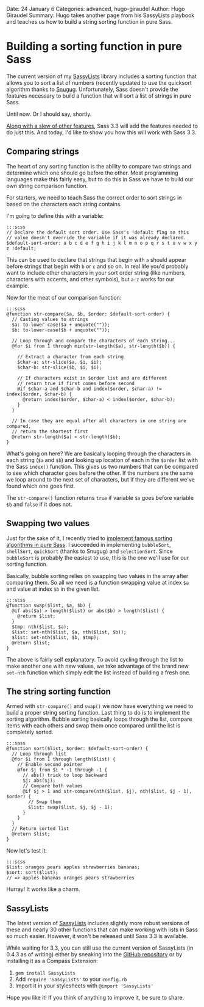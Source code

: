 Date: 24 January 6
Categories: advanced, hugo-giraudel
Author: Hugo Giraudel
Summary: Hugo takes another page from his SassyLists playbook and teaches us how to build a string sorting function in pure Sass.

# Building a sorting function in pure Sass

The current version of my [SassyLists](http://sassylists.com) library includes a sorting function that allows you to sort a list of numbers (recently updated to use the quicksort algorithm thanks to [Snugug](http://twitter.com/snugug). Unfortunately, Sass doesn't provide the features necessary to build a function that will sort a list of strings in pure Sass.

Until now. Or I should say, shortly. 

[Along with a slew of other features](http://davidwalsh.name/future-sass), Sass 3.3 will add the features needed to do just this. And today, I'd like to show you how this will work with Sass 3.3.


## Comparing strings

The heart of any sorting function is the ability to compare two strings and determine which one should go before the other. Most programming languages make this fairly easy, but to do this in Sass we have to build our own string comparison function.

For starters, we need to teach Sass the correct order to sort strings in based on the characters each string contains.

I'm going to define this with a variable:

    :::scss
    // Declare the default sort order. Use Sass's !default flag so this
    // value doesn't override the variable if it was already declared.
    $default-sort-order: a b c d e f g h i j k l m n o p q r s t u v w x y z !default;

This can be used to declare that strings that begin with `a` should appear before strings that begin with `b` or `c` and so on. In real life you'd probably want to include other characters in your sort order string (like numbers, characters with accents, and other symbols), but `a-z` works for our example.

Now for the meat of our comparison function:

    :::scss
    @function str-compare($a, $b, $order: $default-sort-order) {
      // Casting values to strings
      $a: to-lower-case($a + unquote(""));
      $b: to-lower-case($b + unquote(""));      

      // Loop through and compare the characters of each string...
      @for $i from 1 through min(str-length($a), str-length($b)) {

        // Extract a character from each string
        $char-a: str-slice($a, $i, $i);
        $char-b: str-slice($b, $i, $i);
        
        // If characters exist in $order list and are different
        // return true if first comes before second
        @if $char-a and $char-b and index($order, $char-a) != index($order, $char-b) {
          @return index($order, $char-a) < index($order, $char-b);
        }
      }
      
      // In case they are equal after all characters in one string are compared,
      // return the shortest first
      @return str-length($a) < str-length($b);
    }
   
What's going on here? We are basically looping through the characters in each string (`$a` and `$b`) and looking up location of each in the `$order` list with the Sass `index()` function. This gives us two numbers that can be compared to see which character goes before the other. If the numbers are the same we loop around to the next set of characters, but if they are different we've found which one goes first.

The `str-compare()` function returns `true` if variable `$a` goes before variable `$b` and `false` if it does not.


## Swapping two values

Just for the sake of it, I recently tried to [implement famous sorting algorithms in pure Sass](http://sassmeister.com/gist/8239322). I succeeded in implementing `bubbleSort`, `shellSort`, `quickSort` (thanks to Snugug) and `selectionSort`. Since `bubbleSort` is probably the easiest to use, this is the one we'll use for our sorting function.

Basically, bubble sorting relies on swapping two values in the array after comparing them. So all we need is a function swapping value at index `$a` and value at index `$b` in the given list.

    :::scss
    @function swap($list, $a, $b) {
      @if abs($a) > length($list) or abs($b) > length($list) {
        @return $list;
      }
      $tmp: nth($list, $a);
      $list: set-nth($list, $a, nth($list, $b));
      $list: set-nth($list, $b, $tmp);
      @return $list;
    }

The above is fairly self explanatory. To avoid cycling through the list to make another one with new values, we take advantage of the brand new `set-nth` function which simply edit the list instead of building a fresh one.

## The string sorting function

Armed with `str-compare()` and `swap()` we now have everything we need to build a proper string sorting function. Last thing to do is to implement the sorting algorithm. Bubble sorting basically loops through the list, compare items with each others and swap them once compared until the list is completely sorted.

    :::sass
    @function sort($list, $order: $default-sort-order) {
      // Loop through list
      @for $i from 1 through length($list) {
        // Enable second pointer
        @for $j from $i * -1 through -1 {
          // abs() trick to loop backward
          $j: abs($j);
          // Compare both values
          @if $j > 1 and str-compare(nth($list, $j), nth($list, $j - 1), $order) {
            // Swap them
            $list: swap($list, $j, $j - 1);
          }
        }
      }
      // Return sorted list
      @return $list;
    }


Now let's test it:

    :::scss
    $list: oranges pears apples strawberries bananas;
    $sort: sort($list);
    // => apples bananas oranges pears strawberries

Hurray! It works like a charm.


## SassyLists

The latest version of [SassyLists](http://sassylists.com/) includes slightly more robust versions of these and nearly 30 other functions that can make working with lists in Sass so much easier. However, it won't be released until Sass 3.3 is available.

While waiting for 3.3, you can still use the current version of SassyLists (in 0.4.3 as of writing) either by sneaking into the [GitHub repository](https://github.com/Team-Sass/SassyLists) or by installing it as a Compass Extension:

1. `gem install SassyLists`
2. Add `require 'SassyLists'` to your `config.rb`
3. Import it in your stylesheets with `@import 'SassyLists'`

Hope you like it! If you think of anything to improve it, be sure to share.
